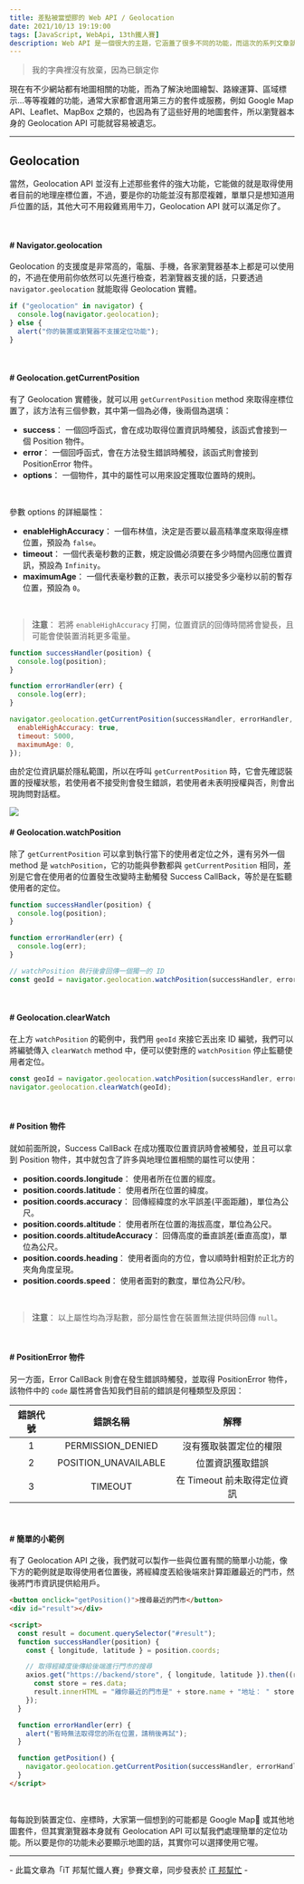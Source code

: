```yaml
---
title: 差點被當塑膠的 Web API / Geolocation
date: 2021/10/13 19:19:00
tags: [JavaScript, WebApi, 13th鐵人賽]
description: Web API 是一個很大的主題，它涵蓋了很多不同的功能，而這次的系列文章就是想要介紹那些深埋在 window 裡，你不曾發覺或是常常遺忘的 API，或許在你開發網頁的過程中有遇過一些特殊需求，當下雖然用了一些管用手法解決，但看完這次的系列文章，你可能會有新的靈感或發現。
---
```


> 我的字典裡沒有放棄，因為已鎖定你

現在有不少網站都有地圖相關的功能，而為了解決地圖繪製、路線運算、區域標示...等等複雜的功能，通常大家都會選用第三方的套件或服務，例如 Google Map API、Leaflet、MapBox 之類的，也因為有了這些好用的地圖套件，所以瀏覽器本身的 Geolocation API 可能就容易被遺忘。

---

## Geolocation

當然，Geolocation API 並沒有上述那些套件的強大功能，它能做的就是取得使用者目前的地理座標位置，不過，要是你的功能並沒有那麼複雜，單單只是想知道用戶位置的話，其他大可不用殺雞焉用牛刀，Geolocation API 就可以滿足你了。

<br/>

#### # Navigator.geolocation

Geolocation 的支援度是非常高的，電腦、手機，各家瀏覽器基本上都是可以使用的，不過在使用前你依然可以先進行檢查，若瀏覽器支援的話，只要透過 `navigator.geolocation` 就能取得 Geolocation 實體。

```javascript
if ("geolocation" in navigator) {
  console.log(navigator.geolocation);
} else {
  alert("你的裝置或瀏覽器不支援定位功能");
}
```

<br/>

#### # Geolocation.getCurrentPosition

有了 Geolocation 實體後，就可以用 `getCurrentPosition` method 來取得座標位置了，該方法有三個參數，其中第一個為必傳，後兩個為選填：

- **success**： 一個回呼函式，會在成功取得位置資訊時觸發，該函式會接到一個 Position 物件。
- **error**： 一個回呼函式，會在方法發生錯誤時觸發，該函式則會接到 PositionError 物件。
- **options**： 一個物件，其中的屬性可以用來設定獲取位置時的規則。

<br/>

參數 options 的詳細屬性：

- **enableHighAccuracy**： 一個布林值，決定是否要以最高精準度來取得座標位置，預設為 `false`。
- **timeout**： 一個代表毫秒數的正數，規定設備必須要在多少時間內回應位置資訊，預設為 `Infinity`。
- **maximumAge**： 一個代表毫秒數的正數，表示可以接受多少毫秒以前的暫存位置，預設為 `0`。

<br/>

> **注意**： 若將 `enableHighAccuracy` 打開，位置資訊的回傳時間將會變長，且可能會使裝置消耗更多電量。

```javascript
function successHandler(position) {
  console.log(position);
}

function errorHandler(err) {
  console.log(err);
}

navigator.geolocation.getCurrentPosition(successHandler, errorHandler, {
  enableHighAccuracy: true,
  timeout: 5000,
  maximumAge: 0,
});
```

由於定位資訊屬於隱私範圍，所以在呼叫 `getCurrentPosition` 時，它會先確認裝置的授權狀態，若使用者不接受則會發生錯誤，若使用者未表明授權與否，則會出現詢問對話框。

<img src="/img/content/webApi-29/check.png" style="max-width: 500px;" />

<br/>

#### # Geolocation.watchPosition

除了 `getCurrentPosition` 可以拿到執行當下的使用者定位之外，還有另外一個 method 是 `watchPosition`，它的功能與參數都與 `getCurrentPosition` 相同，差別是它會在使用者的位置發生改變時主動觸發 Success CallBack，等於是在監聽使用者的定位。

```javascript
function successHandler(position) {
  console.log(position);
}

function errorHandler(err) {
  console.log(err);
}

// watchPosition 執行後會回傳一個獨一的 ID
const geoId = navigator.geolocation.watchPosition(successHandler, errorHandler);
```

<br/>

#### # Geolocation.clearWatch

在上方 `watchPosition` 的範例中，我們用 `geoId` 來接它丟出來 ID 編號，我們可以將編號傳入 `clearWatch` method 中，便可以使對應的 `watchPosition` 停止監聽使用者定位。

```javascript
const geoId = navigator.geolocation.watchPosition(successHandler, errorHandler);
navigator.geolocation.clearWatch(geoId);
```

<br/>

#### # Position 物件

就如前面所說，Success CallBack 在成功獲取位置資訊時會被觸發，並且可以拿到 Position 物件，其中就包含了許多與地理位置相關的屬性可以使用：

- **position.coords.longitude**： 使用者所在位置的經度。
- **position.coords.latitude**： 使用者所在位置的緯度。
- **position.coords.accuracy**： 回傳經緯度的水平誤差(平面距離)，單位為公尺。
- **position.coords.altitude**： 使用者所在位置的海拔高度，單位為公尺。
- **position.coords.altitudeAccuracy**： 回傳高度的垂直誤差(垂直高度)，單位為公尺。
- **position.coords.heading**： 使用者面向的方位，會以順時針相對於正北方的夾角角度呈現。
- **position.coords.speed**： 使用者面對的數度，單位為公尺/秒。

<br/>

> **注意**： 以上屬性均為浮點數，部分屬性會在裝置無法提供時回傳 `null`。

<br/>

#### # PositionError 物件

另一方面，Error CallBack 則會在發生錯誤時觸發，並取得 PositionError 物件，該物件中的 `code` 屬性將會告知我們目前的錯誤是何種類型及原因：

| 錯誤代號 |       錯誤名稱       |            解釋             |
| :------: | :------------------: | :-------------------------: |
|    1     |  PERMISSION_DENIED   |   沒有獲取裝置定位的權限    |
|    2     | POSITION_UNAVAILABLE |      位置資訊獲取錯誤       |
|    3     |       TIMEOUT        | 在 Timeout 前未取得定位資訊 |

<br/>

#### # 簡單的小範例

有了 Geolocation API 之後，我們就可以製作一些與位置有關的簡單小功能，像下方的範例就是取得使用者位置後，將經緯度丟給後端來計算距離最近的門市，然後將門市資訊提供給用戶。

```html
<button onclick="getPosition()">搜尋最近的門市</button>
<div id="result"></div>

<script>
  const result = document.querySelector("#result");
  function successHandler(position) {
    const { longitude, latitude } = position.coords;

    // 取得經緯度後傳給後端進行門市的搜尋
    axios.get("https://backend/store", { longitude, latitude }).then((res) => {
      const store = res.data;
      result.innerHTML = "離你最近的門市是" + store.name + "地址： " store.address;
    });
  }

  function errorHandler(err) {
    alert("暫時無法取得您的所在位置，請稍後再試");
  }

  function getPosition() {
    navigator.geolocation.getCurrentPosition(successHandler, errorHandler);
  }
</script>
```

<br/>

每每說到裝置定位、座標時，大家第一個想到的可能都是 Google Map 或其他地圖套件，但其實瀏覽器本身就有 Geolocation API 可以幫我們處理簡單的定位功能。所以要是你的功能未必要顯示地圖的話，其實你可以選擇使用它喔。

---

\- 此篇文章為「iT 邦幫忙鐵人賽」參賽文章，同步發表於 [iT 邦幫忙](https://ithelp.ithome.com.tw/articles/10281557) -

